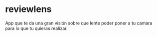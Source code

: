 # reviewlens
App que te da una gran visión sobre que lente poder poner a tu camara para lo que tu quieras realizar.
